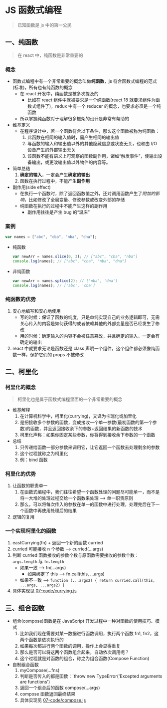 <!--
 * @Author: East
 * @Date: 2022-01-03 10:03:03
 * @LastEditTime: 2022-01-03 13:44:33
 * @LastEditors: Please set LastEditors
 * @Description: 纯函数 + 柯里化实现 + 组合函数
 * @FilePath: \forGreaterGood\javascript\07-纯函数+柯里化+组合函数.md
-->

# JS 函数式编程

> 已知函数是 js 中的第一公民

## 一、纯函数

> 在 react 中，纯函数是非常重要的

### 概念

- 函数式编程中有一个非常重要的概念叫做**纯函数**，js 符合函数式编程的范式(标准)，所有也有纯函数的概念
  - 在 react 开发中，纯函数是被多次提及的
    - 比如在 react 组件中就被要求是一个纯函数(react 18 就要求组件为函数式组件了)，redux 中有一个 reducer 的概念，也要求必须是一个纯函数
  - 所以掌握纯函数对于理解很多框架的设计是非常有帮助的
- 维基定义
  - 在程序设计中，若一个函数符合以下条件，那么这个函数被称为纯函数：
    1. 此函数在相同的输入值时，需产生相同的输出值
    2. 与函数的输入和输出值以外的其他隐藏信息或状态无关，也和由 I/O 设备产生的外部输出无关
    3. 该函数不能有语义上可观察的函数副作用，诸如“触发事件”，使输出设备输出，或更改输出值以外物件的内容等。
- 简单总结
  1. **确定的输入**，一定会产生**确定的输出**
  2. 函数在执行过程中，不能产生**副作用**
- 副作用(side effect)
  - 在执行一个函数时，除了返回函数值之外，还对调用函数产生了*附加的影响*，比如修改了全局变量、修改参数或改变外部的存储
  - 纯函数在执行的过程中不能产生这样的副作用
    - 副作用往往是产生 bug 的“温床”

### 案例

```js
var names = ["abc", "cba", "nba", "dna"];
```

- 纯函数
  ```js
  var newArr = names.slice(0, 3); // ["abc", "cba", "nba"]
  console.log(names); // ["abc", "cba", "nba", "dna"]
  ```
- 非纯函数
  ```js
  var newArr = names.splice(2); // ['nba', 'dna']
  console.log(names); // ['abc', 'cba']
  ```

### 纯函数的优势

1. 安心地编写和安心地使用
   - 写的时候：保证了函数的纯度，只是单纯实现自己的业务逻辑即可，无需关心传入的内容是如何获得的或者依赖其他的外部变量是否已经发生了修改
   - 用的时候：确定输入的内容不会被任意篡改，并且确定的输入，一定会有确定的输出
2. react 中就要求无论是函数还是 class 声明一个组件，这个组件都必须像纯函数一样，保护它们的 props 不被修改

## 二、柯里化

### 柯里化的概念

> 柯里化也是属于函数式编程里面的一个非常重要的概念

- 维基解释
  1. 在计算机科学中，柯里化(currying)，又译为卡瑞化或加里化
  2. 是把接收多个参数的函数，变成接收一个单一参数(最初函数的第一个参数)的函数，并且返回接收余下的参数+返回结果的新函数的技术
  3. 柯里化声称：如果你固定某些参数，你将得到接收余下参数的一个函数
- 总结
  1. 只传递给函数一部分参数来调用它，让它返回一个函数去处理剩余的参数
  2. 这个过程就称之为柯里化
  3. 例：bind 函数

### 柯里化的优势

1. 让函数的职责单一
   1. 在函数式编程中，我们往往希望一个函数处理的问题尽可能单一，而不是将一大堆的处理过程交给一个函数来处理 --> 单一职责原则
   2. 那么，可以将每次传入的参数在单一的函数中进行处理，处理完后在下一个函数中再使用处理后的结果
2. 逻辑的复用

### 一个实现柯里化的函数

1. eastCurrying(fn) + 返回一个新的函数 curried
2. curried 可能接收 n 个参数 --> curried(...args)
3. 判断 curried 函数接收的参数个数与原函数需要接收的参数个数：`args.length` 与 `fn.length`
   - 如果一致 --> fn(...args)
     - 如果绑定了 this --> fn.call(this, ...args)
   - 如果不一致 --> `function (...args2) { return curried.call(this, ...args, ...args2) }`
4. 具体实现见 [07-code/currying.js](./07-code/currying.js)

## 三、组合函数

- 组合(compose)函数是在 JavaScript 开发过程中一种对函数的使用技巧、模式
  1. 比如我们现在需要对某一数据进行函数调用，执行两个函数 fn1, fn2，这两个函数是依次执行的
  2. 如果每次都进行两个函数的调用，操作上会显得重复
  3. 那么是否可以将这两个函数组合起来，自动依次调用呢？
  4. 这个过程就是对函数的组合，称之为组合函数(Compose Function)
- 自制组合函数
  1. myCompose(...fns)
  2. 判断是否传入的都是函数：`throw new TypeError('Excepted arguments are functions')
  3. 返回一个组合后的函数 compose(...args)
  4. compose 函数返回最终结果
  5. 具体实现见 [07-code/compose.js](./07-code/compose.js)
